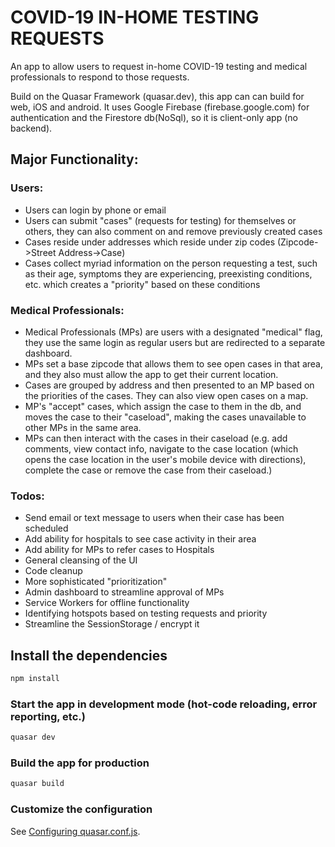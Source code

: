 # COVID-19 IN-HOME TESTING REQUESTS

An app to allow users to request in-home COVID-19 testing and medical professionals to respond to those requests.

Build on the Quasar Framework (quasar.dev), this app can can build for web, iOS and android. It uses Google Firebase (firebase.google.com) for authentication and the Firestore db(NoSql), so it is client-only app (no backend).

## Major Functionality:

### Users:
- Users can login by phone or email
- Users can submit "cases" (requests for testing) for themselves or others, they can also comment on and remove previously created cases
- Cases reside under addresses which reside under zip codes (Zipcode->Street Address->Case)
- Cases collect myriad information on the person requesting a test, such as their age, symptoms they are experiencing, preexisting conditions, etc. which creates a "priority" based on these conditions

### Medical Professionals:
- Medical Professionals (MPs) are users with a designated "medical" flag, they use the same login as regular users but are redirected to a separate dashboard.
- MPs set a base zipcode that allows them to see open cases in that area, and they also must allow the app to get their current location.
- Cases are grouped by address and then presented to an MP based on the priorities of the cases. They can also view open cases on a map.
- MP's "accept" cases, which assign the case to them in the db, and moves the case to their "caseload", making the cases unavailable to other MPs in the same area.
- MPs can then interact with the cases in their caseload (e.g. add comments, view contact info, navigate to the case location (which opens the case location in the user's mobile device with directions), complete the case or remove the case from their caseload.)

### Todos:
- Send email or text message to users when their case has been scheduled
- Add ability for hospitals to see case activity in their area
- Add ability for MPs to refer cases to Hospitals
- General cleansing of the UI
- Code cleanup
- More sophisticated "prioritization"
- Admin dashboard to streamline approval of MPs
- Service Workers for offline functionality
- Identifying hotspots based on testing requests and priority
- Streamline the SessionStorage / encrypt it
    

## Install the dependencies
```bash
npm install
```


### Start the app in development mode (hot-code reloading, error reporting, etc.)
```bash
quasar dev
```


### Build the app for production
```bash
quasar build
```

### Customize the configuration
See [Configuring quasar.conf.js](https://quasar.dev/quasar-cli/quasar-conf-js).
